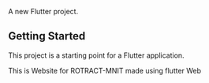 
A new Flutter project.

## Getting Started

This project is a starting point for a Flutter application.

This is Website for ROTRACT-MNIT made using flutter Web

